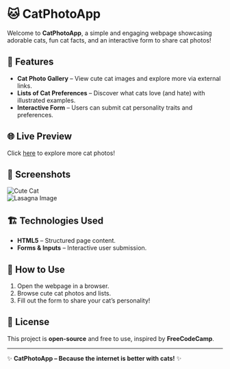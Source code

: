 # 🐱 CatPhotoApp  

Welcome to **CatPhotoApp**, a simple and engaging webpage showcasing adorable cats, fun cat facts, and an interactive form to share cat photos!  

## 📌 Features  
- **Cat Photo Gallery** – View cute cat images and explore more via external links.  
- **Lists of Cat Preferences** – Discover what cats love (and hate) with illustrated examples.  
- **Interactive Form** – Users can submit cat personality traits and preferences.  

## 🌐 Live Preview  
Click [here](https://freecatphotoapp.com) to explore more cat photos!  

## 📸 Screenshots  
![Cute Cat](https://cdn.freecodecamp.org/curriculum/cat-photo-app/relaxing-cat.jpg)  
![Lasagna Image](https://cdn.freecodecamp.org/curriculum/cat-photo-app/lasagna.jpg)  

## 🏗️ Technologies Used  
- **HTML5** – Structured page content.  
- **Forms & Inputs** – Interactive user submission.  

## 🔧 How to Use  
1. Open the webpage in a browser.  
2. Browse cute cat photos and lists.  
3. Fill out the form to share your cat’s personality!  

## 📜 License  
This project is **open-source** and free to use, inspired by **FreeCodeCamp**.  

---

✨ **CatPhotoApp – Because the internet is better with cats!** ✨  

